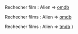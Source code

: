 Rechecher film : Alien => [omdb](http://www.omdbapi.com/?apikey=d7194885&t=alien) 

Rechecher films : Alien => [omdb](http://www.omdbapi.com/?apikey=d7194885&t=alien) 

Rechecher films : Alien => [tmdb](https://api.themoviedb.org/3/search/movie?api_key=aa8b43b8cbce9d1689bef3d0c3087e4d&query=alien)
) 


 

